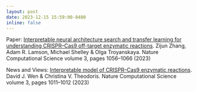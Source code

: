 ```yaml
---
layout: post
date: 2023-12-15 15:59:00-0400
inline: false
---
```




Paper: [Interpretable neural architecture search and transfer learning for understanding CRISPR–Cas9 off-target enzymatic reactions](https://www.nature.com/articles/s43588-023-00569-1).     Zijun Zhang, Adam R. Lamson, Michael Shelley & Olga Troyanskaya. Nature Computational Science volume 3, pages 1056–1066 (2023)

News and Views: [Interpretable model of CRISPR–Cas9 enzymatic reactions](https://www.nature.com/articles/s43588-023-00570-8). David J. Wen & Christina V. Theodoris. Nature Computational Science volume 3, pages 1011–1012 (2023)

